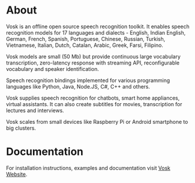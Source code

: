 # About

Vosk is an offline open source speech recognition toolkit. It enables
speech recognition models for 17 languages and dialects - English, Indian
English, German, French, Spanish, Portuguese, Chinese, Russian, Turkish,
Vietnamese, Italian, Dutch, Catalan, Arabic, Greek, Farsi, Filipino.

Vosk models are small (50 Mb) but provide continuous large vocabulary
transcription, zero-latency response with streaming API, reconfigurable
vocabulary and speaker identification.

Speech recognition bindings implemented for various programming languages
like Python, Java, Node.JS, C#, C++ and others.

Vosk supplies speech recognition for chatbots, smart home appliances,
virtual assistants. It can also create subtitles for movies,
transcription for lectures and interviews.

Vosk scales from small devices like Raspberry Pi or Android smartphone to
big clusters.

# Documentation

For installation instructions, examples and documentation visit [Vosk
Website](https://alphacephei.com/vosk).
